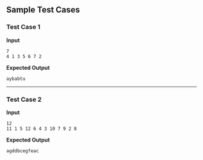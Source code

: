 ## Sample Test Cases

### Test Case 1
**Input**
```
7
4 1 3 5 6 7 2
```
**Expected Output**
```
aybabtu
```

---

### Test Case 2
**Input**
```
12
11 1 5 12 6 4 3 10 7 9 2 8
```
**Expected Output**
```
agddbcegfeac
```